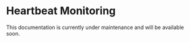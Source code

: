 # Heartbeat Monitoring

This documentation is currently under maintenance and will be available soon.

